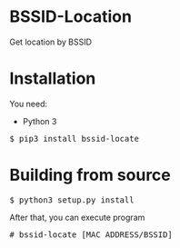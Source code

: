 # BSSID-Location
Get location by BSSID
# Installation
You need:
* Python 3
<pre>$ pip3 install bssid-locate</pre>
# Building from source
<pre>$ python3 setup.py install</pre>
After that, you can execute program
<pre># bssid-locate [MAC ADDRESS/BSSID]</pre>
